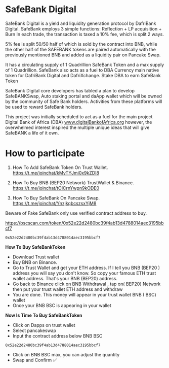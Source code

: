 # SafeBank Digital

SafeBank Digital is a yield and liquidity generation protocol by DafriBank Digital. SafeBank employs 3 simple functions: Reflection + LP acquisition + Burn In each trade, the transaction is taxed a 10% fee, which is split 2 ways.

5% fee is split 50/50 half of which is sold by the contract into BNB, while the other half of the SAFEBANK tokens are paired automatically with the previously mentioned BNB and added as a liquidity pair on Pancake Swap.

It has a circulating supply of 1 Quadrillion SafeBank Token and a max supply of 1 Quadrillion.  SafeBank  also acts as a fuel to DBA Currency main native token for DafriBank Digital and DafriXchange. Stake DBA to earn SafeBank Token

SafeBank Digital core developers has tabled a plan to develop SafeBANKSwap, Auto staking portal and daApp wallet which will be owned by the community of Safe Bank holders. Activities from these platforms will be used to reward SafeBank holders.

This project was initially scheduled to act as a fuel for the main project Digital Bank of Africa (DBA) www.digitalBankofAfrica.org however, the overwhelmed interest inspired the multiple unique ideas that will give SafeBANK a life of it own.

# How to participate

1. How To Add SafeBank Token On Trust Wallet.
https://t.me/joinchat/kMvTYJmi0x9kZDI8

2. How To Buy BNB (BEP20 Network) TrustWallet & Binance.  
https://t.me/joinchat/tOICrnYwpn9kODE0

3. How To Buy SafeBank On Pancake Swap. https://t.me/joinchat/YnzjkqbcszsxYjM8

Beware of Fake SafeBank only use verified contract address to buy.

https://bscscan.com/token/0x52e22d2480bc39f4ab13d4788014aec3195bbcf7
```
0x52e22d2480bc39f4ab13d4788014aec3195bbcf7
```


**How To Buy SafeBankToken**

 - Download Trust wallet
 - Buy BNB on Binance.
 - Go to Trust Wallet and get your ETH address. If I tell you BNB (BEP20 ) address you will say you don't know. So copy your famous ETH trust wallet address. That's your BNB (BEP20) address.
 - Go back to Binance click on BNB  Withdrawal , tap on( BEP20) Network then put your trust wallet ETH address and withdraw
- You are done. This money will appear in your trust wallet BNB ( BSC) wallet 
- Once your BNB BSC is appearing in your wallet

**Now Is Time To Buy SafeBankToken**

 - Click on Dapps on trust wallet
 - Select pancakeswap 
 - Input the contract address below BNB BSC 
 ```
 0x52e22d2480bc39f4ab13d4788014aec3195bbcf7
```
 - Click on BNB BSC max, you can adjust the quantity
 - Swap and Confirm ✅